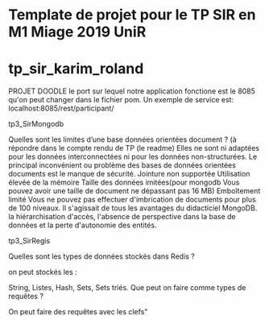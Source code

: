 # Template de projet pour le TP SIR en M1 Miage 2019 UniR
# tp_sir_karim_roland



PROJET DOODLE
le port sur lequel notre application fonctione est le 8085 qu'on peut changer dans le fichier pom.
Un exemple de service est: localhost:8085/rest/participant/




tp3_SirMongodb

Quelles sont les limites d’une base données orientées document ? (à répondre dans le compte rendu de TP (le readme)
Elles ne sont ni adaptées pour les données interconnectées ni pour les données non-structurées.
Le principal inconvénient ou problème des bases de données orientées documents est le manque de sécurité.
Jointure non supportée
Utilisation élevée de la mémoire
Taille des données imitées(pour mongodb Vous pouvez avoir une taille de document ne dépassant pas 16 MB)
Emboîtement limité Vous ne pouvez pas effectuer d'imbrication de documents pour plus de 100 niveaux. Il s'agissait de tous les avantages du didacticiel MongoDB.
la hiérarchisation d'accès, l'absence de perspective dans la base de données et la perte d'autonomie des entités.

tp3_SirRegis

Quelles sont les types de données stockés dans Redis ?

on peut stockés les :

String,
Listes,
Hash,
Sets,
Sets triés.
Que peut on faire comme types de requêtes ?

On peut faire des requêtes avec les clefs"


